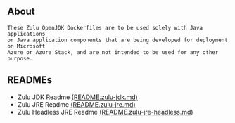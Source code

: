 ## About
	These Zulu OpenJDK Dockerfiles are to be used solely with Java applications
	or Java application components that are being developed for deployment on Microsoft
	Azure or Azure Stack, and are not intended to be used for any other purpose.

## READMEs
* Zulu JDK Readme [(README.zulu-jdk.md)][zulu-jdk]
* Zulu JRE Readme [(README.zulu-jre.md)][zulu-jre]
* Zulu Headless JRE Readme [(README.zulu-jre-headless.md)][zulu-jre-headless]

[zulu-jdk]:https://github.com/tkarbowski/mcr/tree/patch-1/teams/java/README.zulu-jdk.md
[zulu-jre]:https://github.com/tkarbowski/mcr/tree/patch-1/teams/java/README.zulu-jre.md
[zulu-jre-headless]:https://github.com/tkarbowski/mcr/tree/patch-1/teams/java/README.zulu-jre-headless.md

